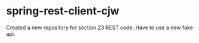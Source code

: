 # spring-rest-client-cjw
Created a new repository for section 23 REST code. Have to use a new fake api.
